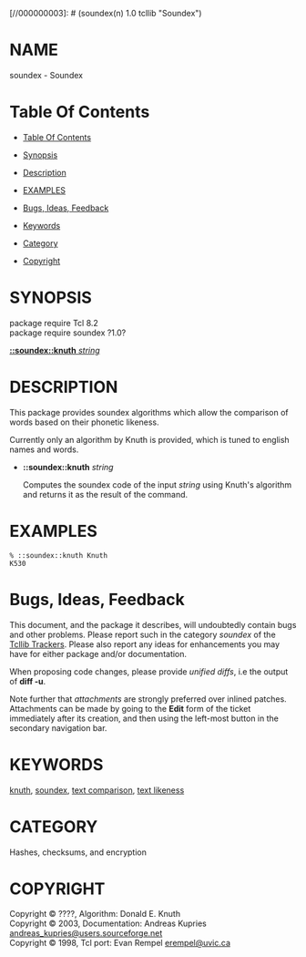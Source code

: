 
[//000000001]: # (soundex - Soundex)
[//000000002]: # (Generated from file 'soundex.man' by tcllib/doctools with format 'markdown')
[//000000003]: # (soundex(n) 1.0 tcllib "Soundex")

# NAME

soundex - Soundex

# <a name='toc'></a>Table Of Contents

  -  [Table Of Contents](#toc)

  -  [Synopsis](#synopsis)

  -  [Description](#section1)

  -  [EXAMPLES](#section2)

  -  [Bugs, Ideas, Feedback](#section3)

  -  [Keywords](#keywords)

  -  [Category](#category)

  -  [Copyright](#copyright)

# <a name='synopsis'></a>SYNOPSIS

package require Tcl 8.2  
package require soundex ?1.0?  

[__::soundex::knuth__ *string*](#1)  

# <a name='description'></a>DESCRIPTION

This package provides soundex algorithms which allow the comparison of words
based on their phonetic likeness.

Currently only an algorithm by Knuth is provided, which is tuned to english
names and words.

  - <a name='1'></a>__::soundex::knuth__ *string*

    Computes the soundex code of the input *string* using Knuth's algorithm and
    returns it as the result of the command.

# <a name='section2'></a>EXAMPLES

    % ::soundex::knuth Knuth
    K530

# <a name='section3'></a>Bugs, Ideas, Feedback

This document, and the package it describes, will undoubtedly contain bugs and
other problems. Please report such in the category *soundex* of the [Tcllib
Trackers](http://core.tcl.tk/tcllib/reportlist). Please also report any ideas
for enhancements you may have for either package and/or documentation.

When proposing code changes, please provide *unified diffs*, i.e the output of
__diff -u__.

Note further that *attachments* are strongly preferred over inlined patches.
Attachments can be made by going to the __Edit__ form of the ticket immediately
after its creation, and then using the left-most button in the secondary
navigation bar.

# <a name='keywords'></a>KEYWORDS

[knuth](../../../../index.md#knuth), [soundex](../../../../index.md#soundex),
[text comparison](../../../../index.md#text_comparison), [text
likeness](../../../../index.md#text_likeness)

# <a name='category'></a>CATEGORY

Hashes, checksums, and encryption

# <a name='copyright'></a>COPYRIGHT

Copyright &copy; ????, Algorithm: Donald E. Knuth  
Copyright &copy; 2003, Documentation: Andreas Kupries <andreas_kupries@users.sourceforge.net>  
Copyright &copy; 1998, Tcl port: Evan Rempel <erempel@uvic.ca>
